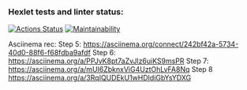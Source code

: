 ### Hexlet tests and linter status:
[![Actions Status](https://github.com/AndreevDan93/java-project-lvl1/workflows/hexlet-check/badge.svg)](https://github.com/AndreevDan93/java-project-lvl1/actions)
[![Maintainability](https://api.codeclimate.com/v1/badges/bfbe241c55d178206802/maintainability)](https://codeclimate.com/github/AndreevDan93/java-project-lvl1/maintainability)

Asciinema rec:
Step 5:
https://asciinema.org/connect/242bf42a-5734-40d0-88f6-f68fdba9afdf
Step 6:
https://asciinema.org/a/PPJvK8pt7aZvJlz6uiKS9msPR
Step 7:
https://asciinema.org/a/mUI6ZbknxViG4UztOhLvFA8Nq
Step 8
https://asciinema.org/a/3RqIQUDEkU1wHDIdiGbYsYDXG
